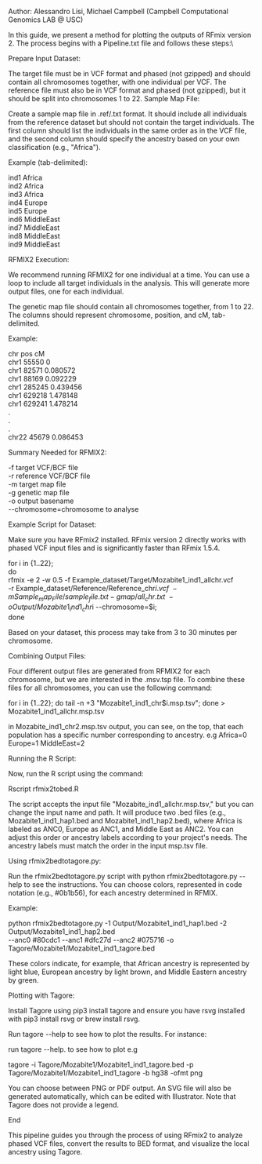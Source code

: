 

Author: Alessandro Lisi, Michael Campbell
(Campbell Computational Genomics LAB @ USC)

In this guide, we present a method for plotting the outputs of RFmix version 2. The process begins with a Pipeline.txt file and follows these steps:\

Prepare Input Dataset:

The target file must be in VCF format and phased (not gzipped) and should contain all chromosomes together, with one individual per VCF.
The reference file must also be in VCF format and phased (not gzipped), but it should be split into chromosomes 1 to 22.
Sample Map File:

Create a sample map file in .ref/.txt format. It should include all individuals from the reference dataset but should not contain the target individuals. The first column should list the individuals in the same order as in the VCF file, and the second column should specify the ancestry based on your own classification (e.g., "Africa").

Example (tab-delimited):

ind1	Africa \
ind2	Africa \
ind3	Africa \
ind4	Europe \
ind5	Europe \
ind6	MiddleEast \
ind7	MiddleEast \
ind8	MiddleEast \
ind9	MiddleEast 


RFMIX2 Execution:

We recommend running RFMIX2 for one individual at a time. You can use a loop to include all target individuals in the analysis. This will generate more output files, one for each individual.

The genetic map file should contain all chromosomes together, from 1 to 22. The columns should represent chromosome, position, and cM, tab-delimited.

Example:

chr	pos	cM \
chr1	55550	0 \
chr1	82571	0.080572 \
chr1	88169	0.092229 \
chr1	285245	0.439456 \
chr1	629218	1.478148 \
chr1	629241	1.478214 \
. \
. \
. \
chr22	45679	0.086453

Summary Needed for RFMIX2:

-f target VCF/BCF file\
-r reference VCF/BCF file\
-m target map file\
-g genetic map file\
-o output basename\
--chromosome=chromosome to analyse
	
	
Example Script for Dataset:

Make sure you have RFmix2 installed. RFmix version 2 directly works with phased VCF input files and is significantly faster than RFmix 1.5.4.


for i in {1..22}; \
do \
rfmix -e 2 -w 0.5 -f Example_dataset/Target/Mozabite1_ind1_allchr.vcf \
-r Example_dataset/Reference/Reference_chr$i.vcf \
-m Sample_map_File/sample_file.txt -g map/all_chr.txt\
-o Output/Mozabite1_ind1_chr$i --chromosome=$i; \
done

Based on your dataset, this process may take from 3 to 30 minutes per chromosome.

Combining Output Files:

Four different output files are generated from RFMIX2 for each chromosome, but we are interested in the .msv.tsp file. 
To combine these files for all chromosomes, you can use the following command:

for i in {1..22}; do tail -n +3 "Mozabite1_ind1_chr$i.msp.tsv"; done > Mozabite1_ind1_allchr.msp.tsv

in Mozabite_ind1_chr2.msp.tsv output, you can see, on the top, 
that each population has a specific number corresponding to ancestry. e.g Africa=0 Europe=1 MiddleEast=2

Running the R Script:

Now, run the R script using the command:

Rscript rfmix2tobed.R

The script accepts the input file "Mozabite_ind1_allchr.msp.tsv," but you can change the input name and path. It will produce two .bed files (e.g., Mozabite1_ind1_hap1.bed and Mozabite1_ind1_hap2.bed), where Africa is labeled as ANC0, Europe as ANC1, and Middle East as ANC2. You can adjust this order or ancestry labels according to your project's needs. The ancestry labels must match the order in the input msp.tsv file.

Using rfmix2bedtotagore.py:

Run the rfmix2bedtotagore.py script with python rfmix2bedtotagore.py --help to see the instructions. You can choose colors, represented in code notation (e.g., #0b1b56), for each ancestry determined in RFMIX.

Example:

python rfmix2bedtotagore.py -1 Output/Mozabite1_ind1_hap1.bed -2 Output/Mozabite1_ind1_hap2.bed \
--anc0 #80cdc1 --anc1 #dfc27d --anc2 #075716 -o Tagore/Mozabite1/Mozabite1_ind1_tagore.bed

These colors indicate, for example, that African ancestry is represented by light blue, European ancestry by light brown, and Middle Eastern ancestry by green.

Plotting with Tagore:

Install Tagore using pip3 install tagore and ensure you have rsvg installed with pip3 install rsvg or brew install rsvg.

Run tagore --help to see how to plot the results. For instance:

run tagore --help. to see how to plot 
e.g

tagore -i Tagore/Mozabite1/Mozabite1_ind1_tagore.bed -p Tagore/Mozabite1/Mozabite1_ind1_tagore -b hg38 -ofmt png

You can choose between PNG or PDF output. An SVG file will also be generated automatically, which can be edited with Illustrator. Note that Tagore does not provide a legend.

End

This pipeline guides you through the process of using RFmix2 to analyze phased VCF files, convert the results to BED format, and visualize the local ancestry using Tagore.



